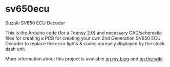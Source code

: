 sv650ecu
========

Suzuki SV650 ECU Decoder

This is the Arduino code (for a Teensy 2.0) and necessary CAD/schematic files 
for creating a PCB for creating your own 2nd Generation SV650 ECU Decoder to 
replace the error lights & codes normally displayed by the stock dash unit.

More information about this project is available [on my blog](http://synfin.net/sv650ecu "Suzuki SV650 ECU Decoder") and [on the wiki](https://github.com/synfinatic/sv650ecu/wiki).
